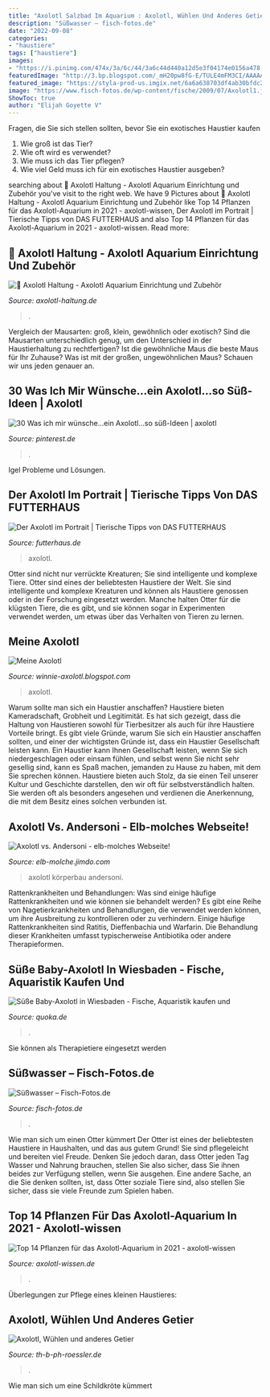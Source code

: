 ```yaml
---
title: "Axolotl Salzbad Im Aquarium : Axolotl, Wühlen Und Anderes Getier"
description: "Süßwasser – fisch-fotos.de"
date: "2022-09-08"
categories:
- "haustiere"
tags: ["haustiere"]
images:
- "https://i.pinimg.com/474x/3a/6c/44/3a6c44d440a12d5e3f04174e0156a478--axolotl-tank-axolotl-pet.jpg"
featuredImage: "http://3.bp.blogspot.com/_mH20pw8fG-E/TULE4mFM3CI/AAAAAAAACYY/bzk-7MRW_LE/s1600/28-01-2011%2B063.JPG"
featured_image: "https://styla-prod-us.imgix.net/6a6a638703df4ab30bfdc217e0ec04f8?w=1200&amp;h=675&amp;fit=crop&amp;crop=faces"
image: "https://www.fisch-fotos.de/wp-content/fische/2009/07/Axolotl1.jpg"
ShowToc: true
author: "Elijah Goyette V"
---
```



Fragen, die Sie sich stellen sollten, bevor Sie ein exotisches Haustier kaufen
1. Wie groß ist das Tier?
2. Wie oft wird es verwendet?
3. Wie muss ich das Tier pflegen?
4. Wie viel Geld muss ich für ein exotisches Haustier ausgeben?

	

		
searching about 🦎 Axolotl Haltung - Axolotl Aquarium Einrichtung und Zubehör you've visit to the right web. We have 9 Pictures about 🦎 Axolotl Haltung - Axolotl Aquarium Einrichtung und Zubehör like Top 14 Pflanzen für das Axolotl-Aquarium in 2021 - axolotl-wissen, Der Axolotl im Portrait | Tierische Tipps von DAS FUTTERHAUS and also Top 14 Pflanzen für das Axolotl-Aquarium in 2021 - axolotl-wissen. Read more:
		
    
## 🦎 Axolotl Haltung - Axolotl Aquarium Einrichtung Und Zubehör

<img loading=lazy src="https://axolotl-haltung.de/wp-content/uploads/2017/12/axolotl_bodengrund_gemischt.jpg" onerror="this.onerror=null;this.src='https://tse1.mm.bing.net/th?id=OIP.KB60zyXn9RxxeuaIWIBSzAHaFi&amp;pid=15.1';" alt="🦎 Axolotl Haltung - Axolotl Aquarium Einrichtung und Zubehör">

_Source: axolotl-haltung.de_

>. 

	

Vergleich der Mausarten: groß, klein, gewöhnlich oder exotisch?
Sind die Mausarten unterschiedlich genug, um den Unterschied in der Haustierhaltung zu rechtfertigen? Ist die gewöhnliche Maus die beste Maus für Ihr Zuhause? Was ist mit der großen, ungewöhnlichen Maus? Schauen wir uns jeden genauer an.

    
## 30 Was Ich Mir Wünsche...ein Axolotl...so Süß-Ideen | Axolotl

<img loading=lazy src="https://i.pinimg.com/474x/3a/6c/44/3a6c44d440a12d5e3f04174e0156a478--axolotl-tank-axolotl-pet.jpg" onerror="this.onerror=null;this.src='https://tse2.mm.bing.net/th?id=OIP.MkAuXlicfvei9aYrTPGPiQAAAA&amp;pid=15.1';" alt="30 Was ich mir wünsche...ein Axolotl...so süß-Ideen | axolotl">

_Source: pinterest.de_

>. 

	

Igel Probleme und Lösungen.

    
## Der Axolotl Im Portrait | Tierische Tipps Von DAS FUTTERHAUS

<img loading=lazy src="https://styla-prod-us.imgix.net/6a6a638703df4ab30bfdc217e0ec04f8?w=1200&amp;h=675&amp;fit=crop&amp;crop=faces" onerror="this.onerror=null;this.src='https://tse4.mm.bing.net/th?id=OIP.ZFlcKUGoM4B9rqpV6WItxAHaEK&amp;pid=15.1';" alt="Der Axolotl im Portrait | Tierische Tipps von DAS FUTTERHAUS">

_Source: futterhaus.de_

>axolotl. 

	

Otter sind nicht nur verrückte Kreaturen; Sie sind intelligente und komplexe Tiere.
Otter sind eines der beliebtesten Haustiere der Welt. Sie sind intelligente und komplexe Kreaturen und können als Haustiere genossen oder in der Forschung eingesetzt werden. Manche halten Otter für die klügsten Tiere, die es gibt, und sie können sogar in Experimenten verwendet werden, um etwas über das Verhalten von Tieren zu lernen.

    
## Meine Axolotl

<img loading=lazy src="http://3.bp.blogspot.com/_mH20pw8fG-E/TULE4mFM3CI/AAAAAAAACYY/bzk-7MRW_LE/s1600/28-01-2011%2B063.JPG" onerror="this.onerror=null;this.src='https://tse4.mm.bing.net/th?id=OIP.GJrWu_CSPd6KmcmKzqFcwgHaE8&amp;pid=15.1';" alt="Meine Axolotl">

_Source: winnie-axolotl.blogspot.com_

>axolotl. 

	

Warum sollte man sich ein Haustier anschaffen?
Haustiere bieten Kameradschaft, Grobheit und Legitimität. Es hat sich gezeigt, dass die Haltung von Haustieren sowohl für Tierbesitzer als auch für ihre Haustiere Vorteile bringt. Es gibt viele Gründe, warum Sie sich ein Haustier anschaffen sollten, und einer der wichtigsten Gründe ist, dass ein Haustier Gesellschaft leisten kann. Ein Haustier kann Ihnen Gesellschaft leisten, wenn Sie sich niedergeschlagen oder einsam fühlen, und selbst wenn Sie nicht sehr gesellig sind, kann es Spaß machen, jemanden zu Hause zu haben, mit dem Sie sprechen können. Haustiere bieten auch Stolz, da sie einen Teil unserer Kultur und Geschichte darstellen, den wir oft für selbstverständlich halten. Sie werden oft als besonders angesehen und verdienen die Anerkennung, die mit dem Besitz eines solchen verbunden ist.

    
## Axolotl Vs. Andersoni - Elb-molches Webseite!

<img loading=lazy src="https://image.jimcdn.com/app/cms/image/transf/dimension=369x10000:format=jpg/path/sc2e929921a2c2f8d/image/i89c996f5748790f3/version/1512030294/image.jpg" onerror="this.onerror=null;this.src='https://tse2.mm.bing.net/th?id=OIP.9z4HgytSMq8iFxm17f2_rgAAAA&amp;pid=15.1';" alt="Axolotl vs. Andersoni - elb-molches Webseite!">

_Source: elb-molche.jimdo.com_

>axolotl körperbau andersoni. 

	

Rattenkrankheiten und Behandlungen: Was sind einige häufige Rattenkrankheiten und wie können sie behandelt werden?
Es gibt eine Reihe von Nagetierkrankheiten und Behandlungen, die verwendet werden können, um ihre Ausbreitung zu kontrollieren oder zu verhindern. Einige häufige Rattenkrankheiten sind Ratitis, Dieffenbachia und Warfarin. Die Behandlung dieser Krankheiten umfasst typischerweise Antibiotika oder andere Therapieformen.

    
## Süße Baby-Axolotl In Wiesbaden - Fische, Aquaristik Kaufen Und

<img loading=lazy src="http://bild0.qimage.de/suesse-baby-axolotl-foto-bild-78919070.jpg" onerror="this.onerror=null;this.src='https://tse1.mm.bing.net/th?id=OIP.XT_EcNt7C5gh841NQYxRKAHaFj&amp;pid=15.1';" alt="Süße Baby-Axolotl in Wiesbaden - Fische, Aquaristik kaufen und">

_Source: quoka.de_

>. 

	

Sie können als Therapietiere eingesetzt werden

    
## Süßwasser – Fisch-Fotos.de

<img loading=lazy src="https://www.fisch-fotos.de/wp-content/fische/2009/07/Axolotl1.jpg" onerror="this.onerror=null;this.src='https://tse2.mm.bing.net/th?id=OIP.5wkA763fcs7Au4PegFktpQAAAA&amp;pid=15.1';" alt="Süßwasser – Fisch-Fotos.de">

_Source: fisch-fotos.de_

>. 

	

Wie man sich um einen Otter kümmert
Der Otter ist eines der beliebtesten Haustiere in Haushalten, und das aus gutem Grund! Sie sind pflegeleicht und bereiten viel Freude. Denken Sie jedoch daran, dass Otter jeden Tag Wasser und Nahrung brauchen, stellen Sie also sicher, dass Sie ihnen beides zur Verfügung stellen, wenn Sie ausgehen. Eine andere Sache, an die Sie denken sollten, ist, dass Otter soziale Tiere sind, also stellen Sie sicher, dass sie viele Freunde zum Spielen haben.

    
## Top 14 Pflanzen Für Das Axolotl-Aquarium In 2021 - Axolotl-wissen

<img loading=lazy src="https://axolotl-wissen.de/wp-content/uploads/2021/04/huy-phan-_LWxQJFgpyo-unsplash-1-1024x700.jpg" onerror="this.onerror=null;this.src='https://tse3.mm.bing.net/th?id=OIP.UargldLOBZER5qgsYcN30wHaFE&amp;pid=15.1';" alt="Top 14 Pflanzen für das Axolotl-Aquarium in 2021 - axolotl-wissen">

_Source: axolotl-wissen.de_

>. 

	

Überlegungen zur Pflege eines kleinen Haustieres:

    
## Axolotl, Wühlen Und Anderes Getier

<img loading=lazy src="http://www.th-b-ph-roessler.de/mediac/400_0/media/c9e6aa664e8c5b37ffff82faac144227.JPG" onerror="this.onerror=null;this.src='https://tse4.mm.bing.net/th?id=OIP.GRBcDHWczUCdErTVYTlQ4gAAAA&amp;pid=15.1';" alt="Axolotl, Wühlen und anderes Getier">

_Source: th-b-ph-roessler.de_

>. 

	

Wie man sich um eine Schildkröte kümmert

